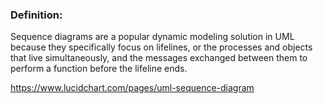 ### Definition:
Sequence diagrams are a popular dynamic modeling solution in UML because they specifically focus on lifelines, or the processes and objects that live simultaneously, and the messages exchanged between them to perform a function before the lifeline ends.

https://www.lucidchart.com/pages/uml-sequence-diagram
